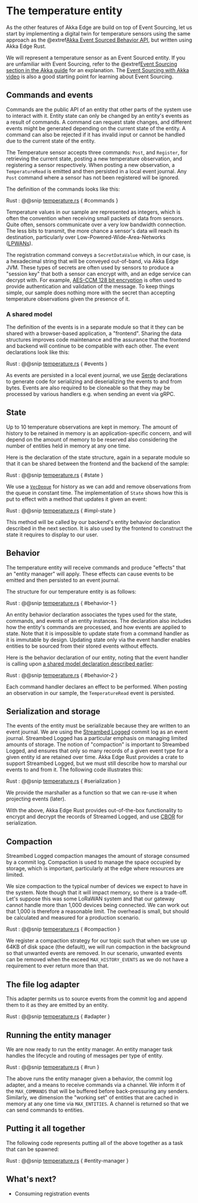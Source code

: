 # The temperature entity

As the other features of Akka Edge are build on top of Event Sourcing, let us start by implementing a digital twin
for temperature sensors using the same approach as the @extref[Akka Event Sourced Behavior API](akka:typed/persistence.html), but written 
using Akka Edge Rust. 

We will represent a temperature sensor as an Event Sourced entity. If you are unfamiliar with Event Sourcing, refer to the
@extref[Event Sourcing section in the Akka guide](akka-guide:concepts/event-sourcing.html) for an explanation.
The [Event Sourcing with Akka video](https://akka.io/blog/news/2020/01/07/akka-event-sourcing-video) is also a good starting point for learning about Event Sourcing.

## Commands and events

Commands are the public API of an entity that other parts of the system use to interact with it. Entity state can only
be changed by an entity's events as a result of commands. A command can request state changes, and different
events might be generated depending on the current state of the entity. A command can also be rejected if it has invalid 
input or cannot be handled due to the current state of the entity.

The Temperature sensor accepts three commands: `Post`, and `Register`, for retrieving the current state, posting
a new temperature observation, and registering a sensor respectively. When posting a new observation, a `TemperatureRead` 
is emitted and then persisted in a local event journal. Any `Post` command where a sensor has not been registered
will be ignored.

The definition of the commands looks like this:

Rust
:  @@snip [temperature.rs](/samples/grpc/iot-service-rs/backend/src/temperature.rs) { #commands }

Temperature values in our sample are represented as integers, which is often the convention when receiving small packets 
of data from sensors. Quite often, sensors communicate over a very low bandwidth connection. The less bits to transmit, 
the more chance a sensor's data will reach its destination, particularly over Low-Powered-Wide-Area-Networks 
([LPWANs](https://en.wikipedia.org/wiki/Low-power_wide-area_network)).

The registration command conveys a `SecretDataValue` which, in our case, is a hexadecimal string that will be conveyed 
out-of-band, via Akka Edge JVM. These types of secrets are often used by sensors to produce a "session key" that both a sensor
can encrypt with, and an edge service can decrypt with. For example, 
[AES-CCM 128 bit encryption](https://en.wikipedia.org/wiki/CCM_mode) is often used to provide authentication and validation 
of the message. To keep things simple, our sample does nothing more with the secret than accepting temperature 
observations given the presence of it.

### A shared model

The definition of the events is in a separate module so that it they can be shared with a browser-based application, 
a "frontend". Sharing the data structures improves code maintenance and 
the assurance that the frontend and backend will continue to be compatible with each other. The event declarations look 
like this:
</a>

Rust
:  @@snip [temperature.rs](/samples/grpc/iot-service-rs/model/src/temperature.rs) { #events }

As events are persisted in a local event journal, we use [Serde](https://serde.rs/) declarations to generate code for
serializing and deserializing the events to and from bytes. Events are also required to be cloneable so that they may 
be processed by various handlers e.g. when sending an event via gRPC.

## State

Up to 10 temperature observations are kept in memory. The amount of history to be
retained in memory is an application-specific concern, and will depend on the amount of memory to be reserved also considering
the number of entities held in memory at any one time.

Here is the declaration of the state structure, again in a separate module so that it can be shared between the frontend
and the backend of the sample:

Rust
:  @@snip [temperature.rs](/samples/grpc/iot-service-rs/model/src/temperature.rs) { #state }

We use a [`VecDeque`](https://doc.rust-lang.org/std/collections/struct.VecDeque.html) for history as
we can add and remove observations from the queue in constant time. The implementation of `State` shows
how this is put to effect with a method that updates it given an event: 
 
Rust
:  @@snip [temperature.rs](/samples/grpc/iot-service-rs/model/src/temperature.rs) { #impl-state }

This method will be called by our backend's entity behavior declaration described in the next section. It is also used
by the frontend to construct the state it requires to display to our user.
 
## Behavior 
 
The temperature entity will receive commands and produce "effects" that an "entity manager" will apply. These effects can
cause events to be emitted and then persisted to an event journal.

The structure for our temperature entity is as follows:
 
Rust
:  @@snip [temperature.rs](/samples/grpc/iot-service-rs/backend/src/temperature.rs) { #behavior-1 }

An entity behavior declaration associates the types used for the state, commands, and events of an entity instances. The
declaration also includes how the entity's commands are processed, and how events are applied to state. Note that it is 
impossible to update state from a command handler as it is immutable by design. Updating state only via
the event handler enables entities to be sourced from their stored events without effects.

Here is the behavior declaration of our entity, noting that the event handler is calling upon [a shared model declaration
described earlier](#a-shared-model):
 
Rust
:  @@snip [temperature.rs](/samples/grpc/iot-service-rs/backend/src/temperature.rs) { #behavior-2 }

Each command handler declares an effect to be performed. When posting an observation in our sample, the `TemperatureRead` 
event is persisted.

## Serialization and storage

The events of the entity must be serializable because they are written to an event journal. We are using the
[Streambed Logged](https://github.com/streambed/streambed-rs/tree/main/streambed-logged) commit log as an event journal.
Streambed Logged has a particular emphasis on managing limited amounts of storage. The notion of "compaction" is important
to Streambed Logged, and ensures that only so many records of a given event type for a given entity id are retained
over time.
Akka Edge Rust provides a crate to support Streambed Logged, but we must still describe how to marshal our events to and 
from it. The following code illustrates this: 

Rust
:  @@snip [temperature.rs](/samples/grpc/iot-service-rs/backend/src/temperature.rs) { #serialization }

We provide the marshaller as a function so that we can re-use it when projecting events (later).

With the above, Akka Edge Rust provides out-of-the-box functionality to encrypt and decrypt the records of Streamed Logged,
and use [CBOR](https://cbor.io/) for serialization.

## Compaction

Streambed Logged compaction manages the amount of storage consumed by a commit log. Compaction is used to 
manage the space occupied by storage, which is important, particularly at the edge where resources are limited.

We size compaction to the typical number of devices we expect to have in the system.
Note though that it will impact memory, so there is a trade-off. Let's suppose this
was some LoRaWAN system and that our gateway cannot handle more than 1,000 devices
being connected. We can work out that 1,000 is therefore a reasonable limit. The
overhead is small, but should be calculated and measured for a production scenario.

Rust
:  @@snip [temperature.rs](/samples/grpc/iot-service-rs/backend/src/temperature.rs) { #compaction }

We register a compaction strategy for our topic such that when we use up
64KB of disk space (the default), we will run compaction in the background so that unwanted
events are removed. In our scenario, unwanted events can be removed when
the exceed `MAX_HISTORY_EVENTS` as we do not have a requirement to ever
return more than that.

## The file log adapter

This adapter permits us to source events from the commit log and append them to it as they are emitted by an entity.

Rust
:  @@snip [temperature.rs](/samples/grpc/iot-service-rs/backend/src/temperature.rs) { #adapter }

## Running the entity manager

We are now ready to run the entity manager. An entity manager task handles the lifecycle 
and routing of messages per type of entity.
 
Rust
:  @@snip [temperature.rs](/samples/grpc/iot-service-rs/backend/src/temperature.rs) { #run }

The above runs the entity manager given a behavior, the commit log adapter, and a means to receive commands via a channel.
We inform it of the `MAX_COMMANDS` that will be buffered before back-pressuring any senders. Similarly, we dimension
the "working set" of entities that are cached in memory at any one time via `MAX_ENTITIES`. A channel is returned so
that we can send commands to entities.

## Putting it all together

The following code represents putting all of the above together as a task that can be spawned:

Rust
:  @@snip [temperature.rs](/samples/grpc/iot-service-rs/backend/src/temperature.rs) { #entity-manager }


## What's next?

* Consuming registration events 
